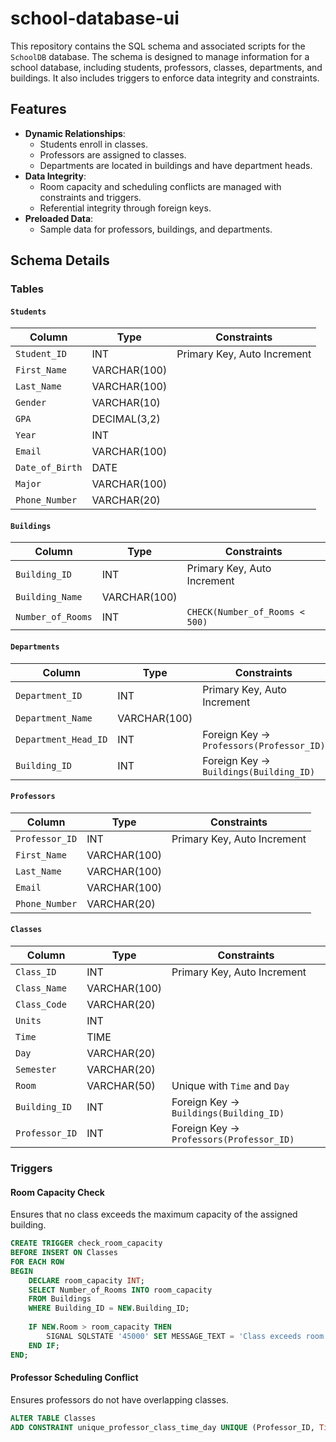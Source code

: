 # school-database-ui

This repository contains the SQL schema and associated scripts for the `SchoolDB` database. The schema is designed to manage information for a school database, including students, professors, classes, departments, and buildings. It also includes triggers to enforce data integrity and constraints.

## Features

- **Dynamic Relationships**:
  - Students enroll in classes.
  - Professors are assigned to classes.
  - Departments are located in buildings and have department heads.
- **Data Integrity**:
  - Room capacity and scheduling conflicts are managed with constraints and triggers.
  - Referential integrity through foreign keys.
- **Preloaded Data**:
  - Sample data for professors, buildings, and departments.

## Schema Details

### Tables

#### `Students`
| Column         | Type         | Constraints                     |
|----------------|--------------|---------------------------------|
| `Student_ID`   | INT          | Primary Key, Auto Increment     |
| `First_Name`   | VARCHAR(100) |                                 |
| `Last_Name`    | VARCHAR(100) |                                 |
| `Gender`       | VARCHAR(10)  |                                 |
| `GPA`          | DECIMAL(3,2) |                                 |
| `Year`         | INT          |                                 |
| `Email`        | VARCHAR(100) |                                 |
| `Date_of_Birth`| DATE         |                                 |
| `Major`        | VARCHAR(100) |                                 |
| `Phone_Number` | VARCHAR(20)  |                                 |

#### `Buildings`
| Column            | Type         | Constraints                     |
|-------------------|--------------|---------------------------------|
| `Building_ID`     | INT          | Primary Key, Auto Increment     |
| `Building_Name`   | VARCHAR(100) |                                 |
| `Number_of_Rooms` | INT          | `CHECK(Number_of_Rooms < 500)`  |

#### `Departments`
| Column             | Type         | Constraints                                                   |
|--------------------|--------------|---------------------------------------------------------------|
| `Department_ID`    | INT          | Primary Key, Auto Increment                                   |
| `Department_Name`  | VARCHAR(100) |                                                               |
| `Department_Head_ID` | INT        | Foreign Key -> `Professors(Professor_ID)`                    |
| `Building_ID`      | INT          | Foreign Key -> `Buildings(Building_ID)`                      |

#### `Professors`
| Column         | Type         | Constraints                     |
|----------------|--------------|---------------------------------|
| `Professor_ID` | INT          | Primary Key, Auto Increment     |
| `First_Name`   | VARCHAR(100) |                                 |
| `Last_Name`    | VARCHAR(100) |                                 |
| `Email`        | VARCHAR(100) |                                 |
| `Phone_Number` | VARCHAR(20)  |                                 |

#### `Classes`
| Column         | Type         | Constraints                                                   |
|----------------|--------------|---------------------------------------------------------------|
| `Class_ID`     | INT          | Primary Key, Auto Increment                                   |
| `Class_Name`   | VARCHAR(100) |                                                               |
| `Class_Code`   | VARCHAR(20)  |                                                               |
| `Units`        | INT          |                                                               |
| `Time`         | TIME         |                                                               |
| `Day`          | VARCHAR(20)  |                                                               |
| `Semester`     | VARCHAR(20)  |                                                               |
| `Room`         | VARCHAR(50)  | Unique with `Time` and `Day`                                  |
| `Building_ID`  | INT          | Foreign Key -> `Buildings(Building_ID)`                      |
| `Professor_ID` | INT          | Foreign Key -> `Professors(Professor_ID)`                    |

### Triggers

#### Room Capacity Check
Ensures that no class exceeds the maximum capacity of the assigned building.

```sql
CREATE TRIGGER check_room_capacity
BEFORE INSERT ON Classes
FOR EACH ROW
BEGIN
    DECLARE room_capacity INT;
    SELECT Number_of_Rooms INTO room_capacity
    FROM Buildings
    WHERE Building_ID = NEW.Building_ID;
    
    IF NEW.Room > room_capacity THEN
        SIGNAL SQLSTATE '45000' SET MESSAGE_TEXT = 'Class exceeds room capacity';
    END IF;
END;
```

#### Professor Scheduling Conflict
Ensures professors do not have overlapping classes.

```sql
ALTER TABLE Classes
ADD CONSTRAINT unique_professor_class_time_day UNIQUE (Professor_ID, Time, Day);
```

